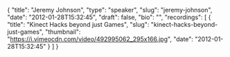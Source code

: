 {
  "title": "Jeremy Johnson",
  "type": "speaker",
  "slug": "jeremy-johnson",
  "date": "2012-01-28T15:32:45",
  "draft": false,
  "bio": "",
  "recordings": [
    {
      "title": "Kinect Hacks beyond just Games",
      "slug": "kinect-hacks-beyond-just-games",
      "thumbnail": "https://i.vimeocdn.com/video/492995062_295x166.jpg",
      "date": "2012-01-28T15:32:45"
    }
  ]
}